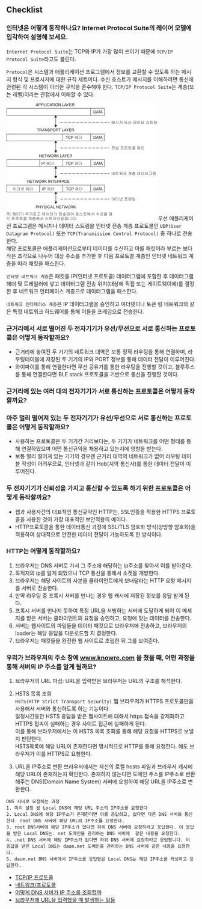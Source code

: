 ## Checklist

### 인터넷은 어떻게 동작하나요? Internet Protocol Suite의 레이어 모델에 입각하여 설명해 보세요.
`Internet Protocol Suite`는 TCP와 IP가 가장 많이 쓰이기 때문에 `TCP/IP Protocol Suite`라고도 불린다.  

`Protocol`은 시스템과 애플리케이션 프로그램에서 정보를 교환할 수 있도록 하는 메시지 형식 및 프로시저에 대한 규칙 세트이다.  수신 호스트가 메시지를 이해하려면 통신에 관련된 각 시스템이 이러한 규칙을 준수해야 한다. `TCP/IP Protocol Suite`는 계층(또는 레벨)이라는 관점에서 이해할 수 있다.  

![](./image.jpg)
우선 애플리케이션 프로그램은 메시지나 데이터 스트림을 인터넷 전송 계층 프로토콜인 `UDP(User Datagram Protocol)` 또는 `TCP(Transmission Control Protocol)` 중 하나로 전송한다.  
해당 프로토콜은 애플리케이션으로부터 데이터를 수신하고 이를 패킷이라 부르는 보다 작은 조각으로 나누어 대상 주소를 추가한 후 다음 프로토콜 계층인 인터넷 네트워크 계층을 따라 패킷을 패스한다.  

`인터넷 네트워크 계층`은 패킷을 IP(인터넷 프로토콜) 데이터그램에 포함한 후 데이터그램 헤더 및 트레일러에 넣고 데이터그램 전송 위치(대상에 직접 또는 게이트웨이에)를 결정한 후 네트워크 인터페이스 계층으로 데이터그램을 패스한다.  

`네트워크 인터페이스 계층`은 IP 데이터그램을 승인하고 이더넷이나 토큰 링 네트워크와 같은 특정 네트워크 하드웨어를 통해 이들을 프레임으로 전송한다.  

### 근거리에서 서로 떨어진 두 전자기기가 유선/무선으로 서로 통신하는 프로토콜은 어떻게 동작할까요?
* 근거리에 놓여진 두 기기의 네트워크 대역은 보통 정적 라우팅을 통해 연결하며, 라우팅테이블에 저장된 두 기기의 IP와 PORT 정보를 통해 데이터 전달이 이루어진다.
* 와이파이를 통해 연결한다면 무선 공유기를 통한 라우팅을 진행할 것이고, 블루투스를 통해 연결한다면 BLE stack 프로토콜을 기반으로 통신을 진행할 것이다.  

### 근거리에 있는 여러 대의 전자기기가 서로 통신하는 프로토콜은 어떻게 동작할까요?

### 아주 멀리 떨어져 있는 두 전자기기가 유선/무선으로 서로 통신하는 프로토콜은 어떻게 동작할까요?
* 사용하는 프로토콜은 두 기기간 거리보다는, 두 기기가 네트워크를 어떤 형태를 통해 연결하였으며 어떤 통신규약을 채용하고 있는지에 영향을 받는다.
* 보통 멀리 떨어져 있는 기기의 경우엔 근거리 대역의 네트워크가 없어 라우팅 테이블 작성이 어려우므로, 인터넷과 같이 Hob(지역 통신사)를 통한 데이터 전달이 이루어진다.  

### 두 전자기기가 신뢰성을 가지고 통신할 수 있도록 하기 위한 프로토콜은 어떻게 동작할까요?
* 웹과 사용자간의 대표적인 통신규약인 HTTP는, SSL인증을 적용한 HTTPS 프로토콜을 사용한 것이 가장 대표적인 보안적용의 예이다.
* HTTP프로토콜을 통한 데이터통신 과정에 SSL/TLS 암호화 방식(양방향 암호화)을 적용하여 상대적으로 안전한 데이터 전달이 가능하도록 한 방식이다.  

### HTTP는 어떻게 동작할까요?
1. 브라우저는 DNS 서버로 가서 그 주소에 해당하는 ip주소를 찾아서 이를 받아온다.
2. 목적지의 ip를 알게 되었으니 TCP 통신을 통해서 소켓을 개방한다.
3. 브라우저는 해당 사이트의 사본을 클라이언트에게 보내달라는 HTTP 요청 메시지를 서버로 전송한다.
4. 만약 라우팅 중 프록시 서버를 만나는 경우 웹 캐시에 저장된 정보를 응답 받게 된다.
5. 프록시 서버를 만나지 못하여 특정 URL을 서빙하는 서버에 도달하게 되어 이 메세지를 받은 서버는 클라이언트의 요청을 승인하고, 요청에 맞는 데이터를 전송한다.
6. 서버는 웹사이트의 파일들을 데이터 패킷으로 브라우저에 전송하고, 브라우저의loader는 해당 응답을 다운로드할 지 결정한다.
7. 브라우저는 패킷들을 완전한 웹 사이트로 조립한 뒤 그를 보여준다.  

### 우리가 브라우저의 주소 창에 www.knowre.com 을 쳤을 때, 어떤 과정을 통해 서버의 IP 주소를 알게 될까요?
1. 브라우저의 URL 파싱: URL을 입력받은 브라우저는 URL의 구조를 해석한다.
2. HSTS 목록 조회  
	`HSTS(HTTP Strict Transport Security)` 웹 브라우저가 HTTPS 프로토콜만을 사용해서 서버와 통신하도록 하는 기능이다.  
	일정시간동안 HSTS 응답을 받은 웹사이트에 대해서 https 접속을 강제화하고 HTTPS 접속이 실패하는 경우 사이트 접근에 실패하게 된다.  
	이를 통해 브라우저에서는 이 HSTS 목록 조회를 통해 해당 요청을 HTTPS로 보낼지 판단한다.  
	HSTS목록에 해당 URL이 존재한다면 명시적으로 HTTP를 통해 요청한다. 해도 브라우저가 이를 HTTPS로 요청한다.  

3. URL을 IP주소로 변환
    브라우저에서는 자신의 로컬 hosts 파일과 브라우저 캐시에 해당 URL이 존재하는지 확인한다. 존재하지 않는다면 도메인 주소를 IP주소로 변환해주는 DNS(Domain Name System) 서버에 요청하여 해당 URL을 IP주소로 변환한다. 
```
DNS 서버로 요청하는 과정
1. 미리 설정 된 Local DNS에 해당 URL 주소의 IP주소를 요청한다
2. Local DNS에 해당 IP주소가 존재한다면 이를 응답하고, 없다면 다른 DNS 서버와 통신한다. root DNS 서버에 해당 URL의 IP주소를 요청한다.
3. root DNS서버에 해당 IP주소가 없다면 하위 DNS 서버에 요청하라고 응답한다. 이 응답을 받은 Local DNS는. net 도메인을 관리하는 DNS 서버에  같은 내용을 요청한다.
4. .net DNS 서버에 해당 IP주소가 없다면 하위 DNS 서버에 요청하라고 응답합니다. 이 응답을 받은 Local DNS는 daum.net 도메인을 관리하는 DNS 서버에 같은 내용을 요청한다.
5. daum.net DNS 서버에서 IP주소를 응답받은 Local DNS는 해당 IP주소를 캐싱하고 응답한다.
```  

* [TCP/IP 프로토콜](https://www.ibm.com/docs/ko/aix/7.1?topic=protocol-tcpip-protocols)  
* [네트워크/프로토콜](https://velog.io/@gyrbs22/WebDevCurriculum-33z27gmu)
* [ 어떻게 DNS 서버가 IP 주소를 조회할까](https://hoyeonkim795.github.io/posts/DNS%EC%84%9C%EB%B2%84%EC%99%80_IP%EC%A3%BC%EC%86%8C/)
* [브라우저에 URL을 입력했을 때 발생하는 일들](https://deveric.tistory.com/97)